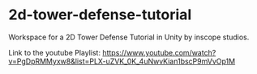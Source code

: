 # 2d-tower-defense-tutorial
Workspace for a 2D Tower Defense Tutorial in Unity by inscope studios.

Link to the youtube Playlist: https://www.youtube.com/watch?v=PgDpRMMyxw8&list=PLX-uZVK_0K_4uNwvKian1bscP9mVvOp1M

